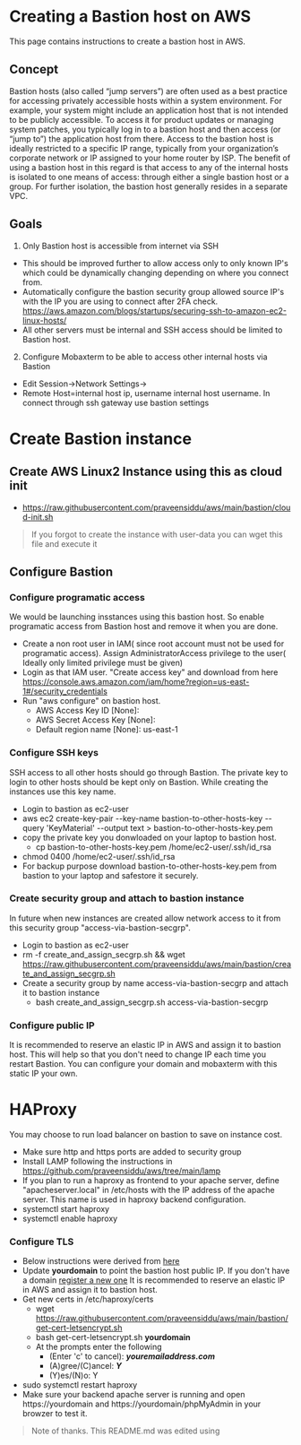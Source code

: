 # Creating a Bastion host on AWS
This page contains instructions to create a bastion host in AWS.

## Concept
Bastion hosts (also called “jump servers”) are often used as a best practice for accessing privately accessible hosts within a system environment. For example, your system might include an application host that is not intended to be publicly accessible. To access it for product updates or managing system patches, you typically log in to a bastion host and then access (or “jump to”) the application host from there. 
Access to the bastion host is ideally restricted to a specific IP range, typically from your organization’s corporate network or IP assigned to your home router by ISP. The benefit of using a bastion host in this regard is that access to any of the internal hosts is isolated to one means of access: through either a single bastion host or a group. For further isolation, the bastion host generally resides in a separate VPC.

## Goals
1. Only Bastion host is accessible from internet via SSH
  - This should be improved further to allow access only to only known IP's which could be dynamically changing depending on where you connect from.
  - Automatically configure the bastion security group allowed source IP's with the IP you are using to connect after 2FA check. https://aws.amazon.com/blogs/startups/securing-ssh-to-amazon-ec2-linux-hosts/
  - All other servers must be internal and SSH access should be limited to Bastion host.
2. Configure Mobaxterm to be able to access other internal hosts via Bastion
  - Edit Session->Network Settings->
  - Remote Host=internal host ip, username internal host username. In connect through ssh gateway use bastion settings


# Create Bastion instance
## Create AWS Linux2 Instance using this as cloud init
- https://raw.githubusercontent.com/praveensiddu/aws/main/bastion/cloud-init.sh
> If you forgot to create the instance with user-data you can wget this file and execute it
## Configure Bastion
### Configure programatic access
We would be launching insstances using this bastion host. So enable programatic access from Bastion host and remove it when you are done.
- Create a non root user in IAM( since root account must not be used for programatic access). Assign AdministratorAccess privilege to the user( Ideally only limited privilege must be given)
- Login as that IAM user. "Create access key" and download from here https://console.aws.amazon.com/iam/home?region=us-east-1#/security_credentials
- Run "aws configure" on bastion host.
  - AWS Access Key ID [None]: 
  - AWS Secret Access Key [None]: 
  - Default region name [None]: us-east-1
### Configure SSH keys
SSH access to all other hosts should go through Bastion. The private key to login to other hosts should be kept only on Bastion. While creating the instances use this key name.
- Login to bastion as ec2-user
- aws ec2 create-key-pair --key-name bastion-to-other-hosts-key --query 'KeyMaterial' --output text > bastion-to-other-hosts-key.pem
- copy the private key you donwloaded on your laptop to bastion host.
  - cp bastion-to-other-hosts-key.pem /home/ec2-user/.ssh/id_rsa
- chmod 0400 /home/ec2-user/.ssh/id_rsa
- For backup purpose download bastion-to-other-hosts-key.pem from bastion to your laptop and safestore it securely.
### Create security group and attach to bastion instance
In future when new instances are created allow network access to it from this security group "access-via-bastion-secgrp".
- Login to bastion as ec2-user
- rm -f create_and_assign_secgrp.sh && wget https://raw.githubusercontent.com/praveensiddu/aws/main/bastion/create_and_assign_secgrp.sh
- Create a security group by name access-via-bastion-secgrp and attach it to bastion instance
  - bash create_and_assign_secgrp.sh access-via-bastion-secgrp


### Configure public IP
It is recommended to reserve an elastic IP in AWS and assign it to bastion host. This will help so that you don't need to change IP each time you restart Bastion. You can configure your domain and mobaxterm with this static IP your own.

# HAProxy
You may choose to run load balancer on bastion to save on instance cost. 
- Make sure http and https ports are added to security group
- Install LAMP following the instructions in https://github.com/praveensiddu/aws/tree/main/lamp
- If you plan to run a haproxy as frontend to your apache server, define "apacheserver.local" in /etc/hosts with the IP address of the apache server. This name is used in haproxy backend configuration.
- systemctl start haproxy
- systemctl enable haproxy
### Configure TLS
- Below instructions were derived from [here](https://www.digitalocean.com/community/tutorials/how-to-secure-haproxy-with-let-s-encrypt-on-centos-7)
- Update **yourdomain** to point the bastion host public IP. If you don't have a domain [register a new one](https://docs.aws.amazon.com/Route53/latest/DeveloperGuide/registrar.html)
It is recommended to reserve an elastic IP in AWS and assign it to bastion host.
- Get new certs in /etc/haproxy/certs
  - wget https://raw.githubusercontent.com/praveensiddu/aws/main/bastion/get-cert-letsencrypt.sh
  - bash get-cert-letsencrypt.sh **yourdomain**
  - At the prompts enter the following
    - (Enter 'c' to cancel): ***youremailaddress.com***
    - (A)gree/(C)ancel: ***Y***
    - (Y)es/(N)o: Y
- sudo systemctl restart haproxy
- Make sure your backend apache server is running and open https://yourdomain and https://yourdomain/phpMyAdmin in your browzer to test it.


> Note of thanks. This README.md was edited using   
